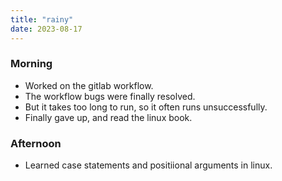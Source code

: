```yaml
---
title: "rainy"
date: 2023-08-17
---
```


### Morning
 - Worked on the gitlab workflow.
 - The workflow bugs were finally resolved.
 - But it takes too long to run, so it often runs unsuccessfully.
 - Finally gave up, and read the linux book.

### Afternoon
 - Learned case statements and positiional arguments in linux.